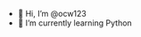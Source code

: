 - 👋 Hi, I’m @ocw123
- 🌱 I’m currently learning Python
<!---
ocw123/ocw123 is a ✨ special ✨ repository because its `README.md` (this file) appears on your GitHub profile.
You can click the Preview link to take a look at your changes.
--->
